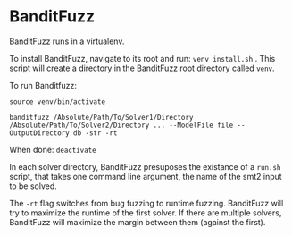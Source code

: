 # BanditFuzz

BanditFuzz runs in a virtualenv.

To install BanditFuzz, navigate to its root and run: `venv_install.sh` . This script will create a directory in the BanditFuzz root directory called `venv`.

To run Banditfuzz:
```
source venv/bin/activate

banditfuzz /Absolute/Path/To/Solver1/Directory /Absolute/Path/To/Solver2/Directory ... --ModelFile file --OutputDirectory db -str -rt

```

When done: `deactivate`

In each solver directory, BanditFuzz presuposes the existance of a `run.sh` script, that takes one command line argument, the name of the smt2 input to be solved. 

The `-rt` flag switches from bug fuzzing to runtime fuzzing. BanditFuzz will try to maximize the runtime of the first solver. If there are multiple solvers, BanditFuzz will maximize the margin between them (against the first). 
